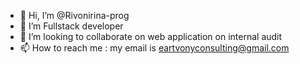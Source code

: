 - 👋 Hi, I’m @Rivonirina-prog 
- 👀 I’m Fullstack developer
- 💞️ I’m looking to collaborate on web application on internal audit
- 📫 How to reach me : my email is eartvonyconsulting@gmail.com

<!---
Rivonirina-prog/Rivonirina-prog is a ✨ special ✨ repository because its `README.md` (this file) appears on your GitHub profile.
You can click the Preview link to take a look at your changes.
--->
